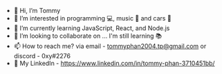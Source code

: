 - 👋 Hi, I’m Tommy
- 👀 I’m interested in programming 💻, music 🎵 and cars 🚗
- 🌱 I’m currently learning JavaScript, React, and Node.js
- 💞️ I’m looking to collaborate on ... I'm still learning 📚
- 📫 How to reach me? via email - tommyphan2004.tp@gmail.com or discord - 0xy#2276
- 💼 My LinkedIn - https://www.linkedin.com/in/tommy-phan-3710451bb/

<!---
0xyy/0xyy is a ✨ special ✨ repository because its `README.md` (this file) appears on your GitHub profile.
You can click the Preview link to take a look at your changes.
--->

